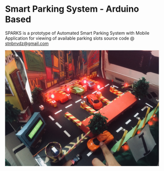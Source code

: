 # Smart Parking System - Arduino Based

SPARKS is a prototype of Automated Smart Parking System with Mobile Application for viewing of available parking slots
source code @ stnbnvdz@gmail.com

![](SmartParkingSystem.jpeg)

